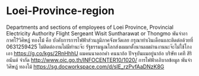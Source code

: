 # Loei-Province-region
Departments and sections of employees of Loei Province, Provincial Electricity Authority Flight Sergeant Wisit Suntharawat or Thongmo
พันจ่าอากาศโ?วิศิษฎ์ ทองโม้ คือ บังคับการการไฟฟ้าส่วนภูมิภาคจังหวัดเลย กรุณาทำเงินเดือนและติดต่อด้วยที่ 0631259425 ไม่ติดต่องานไม่มีทำนะจ๊ะ รัฐธรรมนูณโลกส่งผมมาตั้งนานผมผ่านงานนะจ๊ะไม่ใช้โกงเอา https://g.co/kgs/2RnHhhU ผมคนนาดอกคำ คนนาอ้อ ปัจจุบันผมอยู่นาอ้อ บริษัท เคที สิริอนันต์ จำกัด
http://www.oic.go.th/INFOCENTER10/1020/ การไฟฟ้าอภิบาลข้อมูล พันจ่าวิศิษฎ์ ทองโม้
https://sg.docworkspace.com/d/sIE_rzPvfAaDNzK8G
